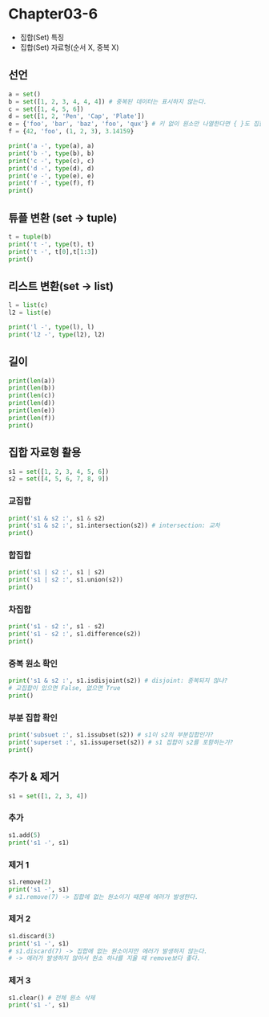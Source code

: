 # Chapter03-6
- 집합(Set) 특징
- 집합(Set) 자료형(순서 X, 중복 X)

## 선언

```python
a = set()
b = set([1, 2, 3, 4, 4, 4]) # 중복된 데이터는 표시하지 않는다.
c = set([1, 4, 5, 6])
d = set([1, 2, 'Pen', 'Cap', 'Plate'])
e = {'foo', 'bar', 'baz', 'foo', 'qux'} # 키 없이 원소만 나열한다면 { }도 집합이다.
f = {42, 'foo', (1, 2, 3), 3.14159}
```
```python
print('a -', type(a), a)
print('b -', type(b), b)
print('c -', type(c), c)
print('d -', type(d), d)
print('e -', type(e), e)
print('f -', type(f), f)
print()
```

## 튜플 변환 (set -> tuple)

```python
t = tuple(b)
print('t -', type(t), t)
print('t -', t[0],t[1:3])
print()
```

## 리스트 변환(set -> list)

```python
l = list(c)
l2 = list(e)

print('l -', type(l), l)
print('l2 -', type(l2), l2)
```

## 길이

```python
print(len(a))
print(len(b))
print(len(c))
print(len(d))
print(len(e))
print(len(f))
print()
```

## 집합 자료형 활용

```python
s1 = set([1, 2, 3, 4, 5, 6])
s2 = set([4, 5, 6, 7, 8, 9])
```

### 교집합

```python
print('s1 & s2 :', s1 & s2)
print('s1 & s2 :', s1.intersection(s2)) # intersection: 교차
print()
```

### 합집합

```python
print('s1 | s2 :', s1 | s2)
print('s1 | s2 :', s1.union(s2))
print()
```

### 차집합

```python
print('s1 - s2 :', s1 - s2)
print('s1 - s2 :', s1.difference(s2))
print()
```

### 중복 원소 확인

```python
print('s1 & s2 :', s1.isdisjoint(s2)) # disjoint: 중복되지 않냐?
# 교집합이 있으면 False, 없으면 True
print()
```

### 부분 집합 확인

```python
print('subsuet :', s1.issubset(s2)) # s1이 s2의 부분집합인가?
print('superset :', s1.issuperset(s2)) # s1 집합이 s2를 포함하는가?
print()
```

## 추가 & 제거

```python
s1 = set([1, 2, 3, 4])
```

### 추가

```python
s1.add(5)
print('s1 -', s1)
```

### 제거 1

```python
s1.remove(2)
print('s1 -', s1)
# s1.remove(7) -> 집합에 없는 원소이기 때문에 에러가 발생한다. 
```

### 제거 2

```python
s1.discard(3)
print('s1 -', s1)
# s1.discard(7) -> 집합에 없는 원소이지만 에러가 발생하지 않는다. 
# -> 에러가 발생하지 않아서 원소 하나를 지울 때 remove보다 좋다.
```

### 제거 3

```python
s1.clear() # 전체 원소 삭제
print('s1 -', s1)
```